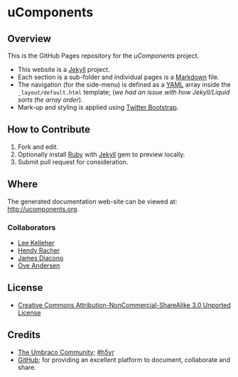 # uComponents

## Overview

This is the GitHub Pages repository for the _uComponents_ project.

* This website is a [Jekyll](http://jekyllrb.com/) project.
* Each section is a sub-folder and individual pages is a [Markdown](http://github.github.com/github-flavored-markdown/) file.
* The navigation (for the side-menu) is defined as a [YAML](http://en.wikipedia.org/wiki/YAML) array inside the ```_layout/default.html``` template; (_we had an issue with how Jekyll/Liquid sorts the array order_).
* Mark-up and styling is applied using [Twitter Bootstrap](http://twitter.github.com/bootstrap/index.html).

## How to Contribute

1. Fork and edit.
2. Optionally install [Ruby](https://rvm.io/rvm/install/) with [Jekyll](https://github.com/mojombo/jekyll/) gem to preview locally.
3. Submit pull request for consideration.

## Where

The generated documentation web-site can be viewed at: <http://ucomponents.org>.

### Collaborators

* [Lee Kelleher](http://leekelleher.com/)
* [Hendy Racher](http://www.doddracher.com/)
* [James Diacono](https://twitter.com/diachedelic)
* [Ove Andersen](http://www.eyecatch.no)

## License

* [Creative Commons Attribution-NonCommercial-ShareAlike 3.0 Unported License](http://creativecommons.org/licenses/by-nc-sa/3.0/)

## Credits
* [The Umbraco Community](http://our.umbraco.org); [#h5yr](http://h5yr.com)
* [GitHub](https://github.com/); for providing an excellent platform to document, collaborate and share.
